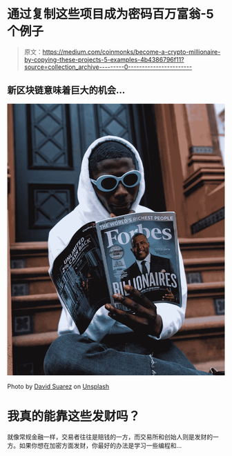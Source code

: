 # 通过复制这些项目成为密码百万富翁-5 个例子

> 原文：<https://medium.com/coinmonks/become-a-crypto-millionaire-by-copying-these-projects-5-examples-4b4386796f11?source=collection_archive---------0----------------------->

## 新区块链意味着巨大的机会…

![](img/7bc8d1151e46de1843ea1ed549e1f411.png)

Photo by [David Suarez](https://unsplash.com/@davidprspctive?utm_source=medium&utm_medium=referral) on [Unsplash](https://unsplash.com?utm_source=medium&utm_medium=referral)

# 我真的能靠这些发财吗？

就像常规金融一样，交易者往往是赔钱的一方，而交易所和创始人则是发财的一方。如果你想在加密方面发财，你最好的办法是学习一些编程和…